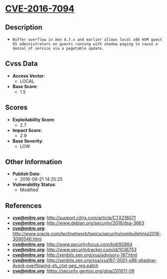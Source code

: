 
# [CVE-2016-7094](http://support.citrix.com/article/CTX216071)

## Description

- `Buffer overflow in Xen 4.7.x and earlier allows local x86 HVM guest OS administrators on guests running with shadow paging to cause a denial of service via a pagetable update.`

## Cvss Data

- **Access Vector**:
  - LOCAL
- **Base Score**:
  - 1.5

## Scores

- **Exploitability Score**:
  - 2.7
- **Impact Score**:
  - 2.9
- **Base Severity**:
  - LOW

## Other Information

- **Publish Date**:
  - 2016-09-21 14:25:25
- **Vulnerability Status**:
  - Modified

## References

- **cve@mitre.org**: http://support.citrix.com/article/CTX216071
- **cve@mitre.org**: http://www.debian.org/security/2016/dsa-3663
- **cve@mitre.org**: http://www.oracle.com/technetwork/topics/security/ovmbulletinjul2016-3090546.html
- **cve@mitre.org**: http://www.securityfocus.com/bid/92864
- **cve@mitre.org**: http://www.securitytracker.com/id/1036753
- **cve@mitre.org**: http://xenbits.xen.org/xsa/advisory-187.html
- **cve@mitre.org**: http://xenbits.xen.org/xsa/xsa187-0001-x86-shadow-Avoid-overflowing-sh_ctxt-seg_reg.patch
- **cve@mitre.org**: https://security.gentoo.org/glsa/201611-09
